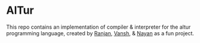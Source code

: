 # AlTur
This repo contains an implementation of compiler & interpreter for the altur programming language, created by [Ranjan](https://github.com/ranjanmangla1), [Vansh](https://github.com/VanshAgarwal12113097), & [Nayan](https://github.com/techoverflow360) as a fun project.
